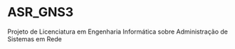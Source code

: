 # ASR_GNS3
Projeto de Licenciatura em Engenharia Informática sobre Administração de Sistemas em Rede 
